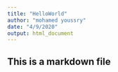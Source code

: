 ```yaml
---
title: "HelloWorld"
author: "mohamed youssry"
date: "4/9/2020"
output: html_document
---
```

## This is a markdown file